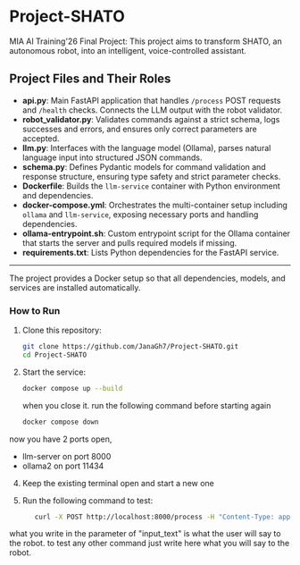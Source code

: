 # Project-SHATO
MIA AI Training'26 Final Project: This project aims to transform SHATO, an autonomous robot, into an intelligent,  voice-controlled assistant.

## Project Files and Their Roles

- **api.py**: Main FastAPI application that handles `/process` POST requests and `/health` checks. Connects the LLM output with the robot validator.  
- **robot_validator.py**: Validates commands against a strict schema, logs successes and errors, and ensures only correct parameters are accepted.  
- **llm.py**: Interfaces with the language model (Ollama), parses natural language input into structured JSON commands.  
- **schema.py**: Defines Pydantic models for command validation and response structure, ensuring type safety and strict parameter checks.  
- **Dockerfile**: Builds the `llm-service` container with Python environment and dependencies.  
- **docker-compose.yml**: Orchestrates the multi-container setup including `ollama` and `llm-service`, exposing necessary ports and handling dependencies.  
- **ollama-entrypoint.sh**: Custom entrypoint script for the Ollama container that starts the server and pulls required models if missing.  
- **requirements.txt**: Lists Python dependencies for the FastAPI service.  

---

The project provides a Docker setup so that all dependencies, models, and services are installed automatically.

### How to Run

1. Clone this repository:
   ```bash
   git clone https://github.com/JanaGh7/Project-SHATO.git
   cd Project-SHATO
   ```

2. Start the service:
   ```bash
   docker compose up --build
   ```
   when you close it. run the following command before starting again
   ```bash
   docker compose down
   ```
   
now you have 2 ports open,
   - llm-server on port 8000
   - ollama2 on port 11434

4. Keep the existing terminal open and start a new one

5. Run the following command to test:
   ```bash
      curl -X POST http://localhost:8000/process -H "Content-Type: application/json" -d "{\"input_text\":\"Move the robot to X 5 Y 10\"}"
   ```
what you write in the parameter of "input_text" is what the user will say to the robot.
to test any other command just write here what you will say to the robot.
